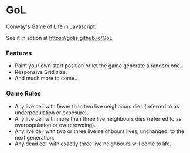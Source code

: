 # GoL
[Conway's Game of Life](https://en.wikipedia.org/wiki/Conway%27s_Game_of_Life) in Javascript.

See it in action at https://goljs.github.io/GoL

### Features
- Paint your own start position or let the game generate a random one.
- Responsive Grid size.
- And much more to come..

### Game Rules
- Any live cell with fewer than two live neighbours dies (referred to as underpopulation or exposure).
- Any live cell with more than three live neighbours dies (referred to as overpopulation or overcrowding).
- Any live cell with two or three live neighbours lives, unchanged, to the next generation.
- Any dead cell with exactly three live neighbours will come to life.
